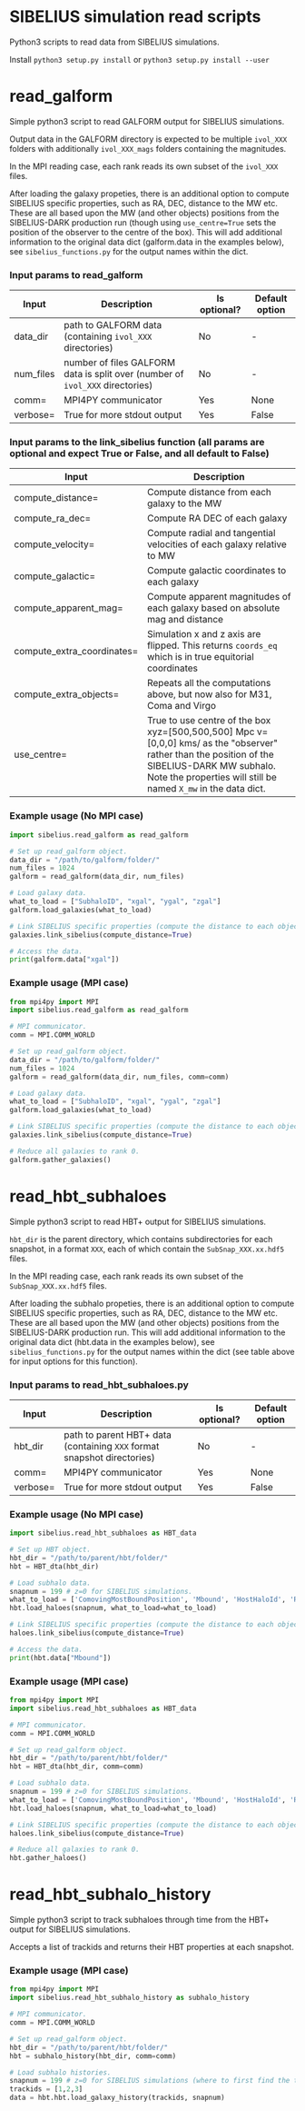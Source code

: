 # SIBELIUS simulation read scripts

Python3 scripts to read data from SIBELIUS simulations.

Install `python3 setup.py install` or `python3 setup.py install --user`

# read_galform

Simple python3 script to read GALFORM output for SIBELIUS simulations.

Output data in the GALFORM directory is expected to be multiple `ivol_XXX` folders with additionally `ivol_XXX_mags` folders containing the magnitudes.

In the MPI reading case, each rank reads its own subset of the `ivol_XXX` files.

After loading the galaxy propeties, there is an additional option to compute SIBELIUS specific properties, such as RA, DEC, distance to the MW etc. 
These are all based upon the MW (and other objects) positions from the SIBELIUS-DARK production run (though using `use_centre=True` sets the position of the observer to the centre of the box). This will add additional information to the original data
dict (galform.data in the examples below), see `sibelius_functions.py` for the output names within the dict.

### Input params to read_galform

| Input | Description | Is optional? | Default option |
| ----- | ----------- | --------- | ------- | 
| data_dir | path to GALFORM data (containing `ivol_XXX` directories) | No | - |
| num_files | number of files GALFORM data is split over (number of `ivol_XXX` directories) | No | - |
| comm= | MPI4PY communicator | Yes | None |
| verbose= | True for more stdout output | Yes | False |

### Input params to the link_sibelius function (all params are optional and expect True or False, and all default to False)

| Input | Description |
| ----- | ----------- | 
| compute_distance= | Compute distance from each galaxy to the MW |
| compute_ra_dec= | Compute RA DEC of each galaxy |
| compute_velocity= | Compute radial and tangential velocities of each galaxy relative to MW |
| compute_galactic= | Compute galactic coordinates to each galaxy |
| compute_apparent_mag= | Compute apparent magnitudes of each galaxy based on absolute mag and distance |
| compute_extra_coordinates= | Simulation x and z axis are flipped. This returns `coords_eq` which is in true equitorial coordinates |
| compute_extra_objects= | Repeats all the computations above, but now also for M31, Coma and Virgo |
| use_centre= | True to use centre of the box xyz=[500,500,500] Mpc  v=[0,0,0] kms/ as the "observer" rather than the position of the SIBELIUS-DARK MW subhalo. Note the properties will still be named `X_mw` in the data dict. |

### Example usage (No MPI case)

```python
import sibelius.read_galform as read_galform

# Set up read_galform object.
data_dir = "/path/to/galform/folder/"
num_files = 1024
galform = read_galform(data_dir, num_files)

# Load galaxy data.
what_to_load = ["SubhaloID", "xgal", "ygal", "zgal"]
galform.load_galaxies(what_to_load)

# Link SIBELIUS specific properties (compute the distance to each object from the Milky Way).
galaxies.link_sibelius(compute_distance=True)

# Access the data.
print(galform.data["xgal"])
```

### Example usage (MPI case)

```python
from mpi4py import MPI
import sibelius.read_galform as read_galform

# MPI communicator.
comm = MPI.COMM_WORLD

# Set up read_galform object.
data_dir = "/path/to/galform/folder/"
num_files = 1024
galform = read_galform(data_dir, num_files, comm=comm)

# Load galaxy data.
what_to_load = ["SubhaloID", "xgal", "ygal", "zgal"]
galform.load_galaxies(what_to_load)

# Link SIBELIUS specific properties (compute the distance to each object from the Milky Way).
galaxies.link_sibelius(compute_distance=True)

# Reduce all galaxies to rank 0.
galform.gather_galaxies()
```

# read_hbt_subhaloes

Simple python3 script to read HBT+ output for SIBELIUS simulations.

`hbt_dir` is the parent directory, which contains subdirectories for each snapshot, in a format `XXX`, each of which contain the `SubSnap_XXX.xx.hdf5` files.

In the MPI reading case, each rank reads its own subset of the `SubSnap_XXX.xx.hdf5` files.

After loading the subhalo propeties, there is an additional option to compute SIBELIUS specific properties, such as RA, DEC, distance to the MW etc. 
These are all based upon the MW (and other objects) positions from the SIBELIUS-DARK production run. This will add additional information to the original data
dict (hbt.data in the examples below), see `sibelius_functions.py` for the output names within the dict (see table above for input options for this function).

### Input params to read_hbt_subhaloes.py

| Input | Description | Is optional? | Default option |
| ----- | ----------- | --------- | ------- | 
| hbt_dir | path to parent HBT+ data (containing `XXX` format snapshot directories) | No | - |
| comm= | MPI4PY communicator | Yes | None |
| verbose= | True for more stdout output | Yes | False |

### Example usage (No MPI case)

```python
import sibelius.read_hbt_subhaloes as HBT_data

# Set up HBT object.
hbt_dir = "/path/to/parent/hbt/folder/"
hbt = HBT_dta(hbt_dir)

# Load subhalo data.
snapnum = 199 # z=0 for SIBELIUS simulations.
what_to_load = ['ComovingMostBoundPosition', 'Mbound', 'HostHaloId', 'Rank', 'Nbound']
hbt.load_haloes(snapnum, what_to_load=what_to_load)

# Link SIBELIUS specific properties (compute the distance to each object from the Milky Way).
haloes.link_sibelius(compute_distance=True)

# Access the data.
print(hbt.data["Mbound"])
```

### Example usage (MPI case)

```python
from mpi4py import MPI
import sibelius.read_hbt_subhaloes as HBT_data

# MPI communicator.
comm = MPI.COMM_WORLD

# Set up read_galform object.
hbt_dir = "/path/to/parent/hbt/folder/"
hbt = HBT_dta(hbt_dir, comm=comm)

# Load subhalo data.
snapnum = 199 # z=0 for SIBELIUS simulations.
what_to_load = ['ComovingMostBoundPosition', 'Mbound', 'HostHaloId', 'Rank', 'Nbound']
hbt.load_haloes(snapnum, what_to_load=what_to_load)

# Link SIBELIUS specific properties (compute the distance to each object from the Milky Way).
haloes.link_sibelius(compute_distance=True)

# Reduce all galaxies to rank 0.
hbt.gather_haloes()
```

# read_hbt_subhalo_history

Simple python3 script to track subhaloes through time from the HBT+ output for SIBELIUS simulations.

Accepts a list of trackids and returns their HBT properties at each snapshot.

### Example usage (MPI case)

```python
from mpi4py import MPI
import sibelius.read_hbt_subhalo_history as subhalo_history

# MPI communicator.
comm = MPI.COMM_WORLD

# Set up read_galform object.
hbt_dir = "/path/to/parent/hbt/folder/"
hbt = subhalo_history(hbt_dir, comm=comm)

# Load subhalo histories.
snapnum = 199 # z=0 for SIBELIUS simulations (where to first find the trackids).
trackids = [1,2,3]
data = hbt.hbt.load_galaxy_history(trackids, snapnum)
```
